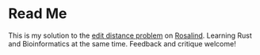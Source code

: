 # Read Me
This is my solution to the [edit distance problem](https://rosalind.info/problems/edit/) on [Rosalind](https://rosalind.info/about/). Learning Rust and Bioinformatics at the same time. Feedback and critique welcome!
